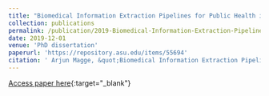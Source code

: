```yaml
---
title: "Biomedical Information Extraction Pipelines for Public Health in the Age of Deep Learning"
collection: publications
permalink: /publication/2019-Biomedical-Information-Extraction-Pipelines-for-Public-Health-in-the-Age-of-Deep-Learning
date: 2019-12-01
venue: 'PhD dissertation'
paperurl: 'https://repository.asu.edu/items/55694'
citation: ' Arjun Magge, &quot;Biomedical Information Extraction Pipelines for Public Health in the Age of Deep Learning.&quot; PhD dissertation, 2019.'
---
```

[Access paper here](https://repository.asu.edu/items/55694){:target="_blank"}
